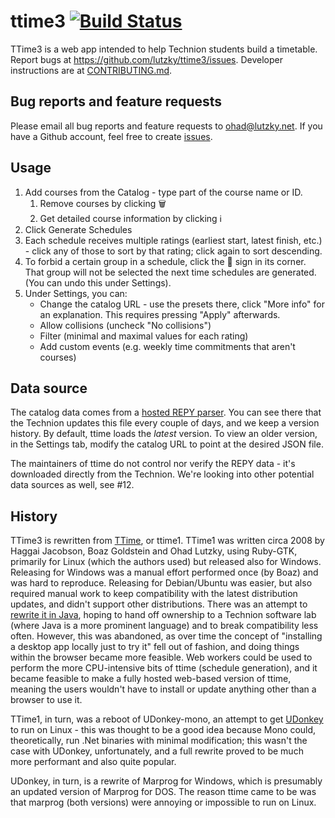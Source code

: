 # ttime3 [![Build Status](https://travis-ci.org/lutzky/ttime3.svg?branch=master)](https://travis-ci.org/lutzky/ttime3)

TTime3 is a web app intended to help Technion students build a timetable. Report bugs at https://github.com/lutzky/ttime3/issues. Developer instructions are at [CONTRIBUTING.md](CONTRIBUTING.md).

## Bug reports and feature requests

Please email all bug reports and feature requests to ohad@lutzky.net. If you have a Github account, feel free to create [issues](https://github.com/lutzky/ttime3/issues).

## Usage

1. Add courses from the Catalog - type part of the course name or ID.
    1. Remove courses by clicking 🗑️
    1. Get detailed course information by clicking ℹ️
1. Click Generate Schedules
1. Each schedule receives multiple ratings (earliest start, latest finish, etc.) - click any of those to sort by that rating; click again to sort descending.
1. To forbid a certain group in a schedule, click the 🚫 sign in its corner. That group will not be selected the next time schedules are generated. (You can undo this under Settings).
1. Under Settings, you can:
    * Change the catalog URL - use the presets there, click "More info" for an explanation. This requires pressing "Apply" afterwards.
    * Allow collisions (uncheck "No collisions")
    * Filter (minimal and maximal values for each rating)
    * Add custom events (e.g. weekly time commitments that aren't courses)

## Data source

The catalog data comes from a [hosted REPY parser](https://repy-176217.appspot.com/). You can see there that the Technion updates this file every couple of days, and we keep a version history. By default, ttime loads the *latest* version. To view an older version, in the Settings tab, modify the catalog URL to point at the desired JSON file.

The maintainers of ttime do not control nor verify the REPY data - it's downloaded directly from the Technion. We're looking into other potential data sources as well, see #12.

## History

TTime3 is rewritten from [TTime](http://github.com/lutzky/ttime), or ttime1. TTime1 was written circa 2008 by Haggai Jacobson, Boaz Goldstein and Ohad Lutzky, using Ruby-GTK, primarily for Linux (which the authors used) but released also for Windows. Releasing for Windows was a manual effort performed once (by Boaz) and was hard to reproduce. Releasing for Debian/Ubuntu was easier, but also required manual work to keep compatibility with the latest distribution updates, and didn't support other distributions. There was an attempt to [rewrite it in Java](https://github.com/lutzky/ttime/tree/java), hoping to hand off ownership to a Technion software lab (where Java is a more prominent language) and to break compatibility less often. However, this was abandoned, as over time the concept of "installing a desktop app locally just to try it" fell out of fashion, and doing things within the browser became more feasible. Web workers could be used to perform the more CPU-intensive bits of ttime (schedule generation), and it became feasible to make a fully hosted web-based version of ttime, meaning the users wouldn't have to install or update anything other than a browser to use it.

TTime1, in turn, was a reboot of UDonkey-mono, an attempt to get [UDonkey](http://www.udonkey.com) to run on Linux - this was thought to be a good idea because Mono could, theoretically, run .Net binaries with minimal modification; this wasn't the case with UDonkey, unfortunately, and a full rewrite proved to be much more performant and also quite popular.

UDonkey, in turn, is a rewrite of Marprog for Windows, which is presumably an updated version of Marprog for DOS. The reason ttime came to be was that marprog (both versions) were annoying or impossible to run on Linux.
